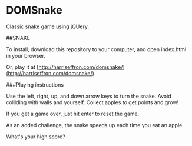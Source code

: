 DOMSnake
========

Classic snake game using jQUery.

##SNAKE

To install, download this repository to your computer, and open index.html in your browser.

Or, play it at [http://harriseffron.com/domsnake/](http://harriseffron.com/domsnake/)

###Playing instructions

Use the left, right, up, and down arrow keys to turn the snake. Avoid colliding with walls and yourself. Collect apples
to get points and grow!

If you get a game over, just hit enter to reset the game.

As an added challenge, the snake speeds up each time you eat an apple. 

What's your high score?

